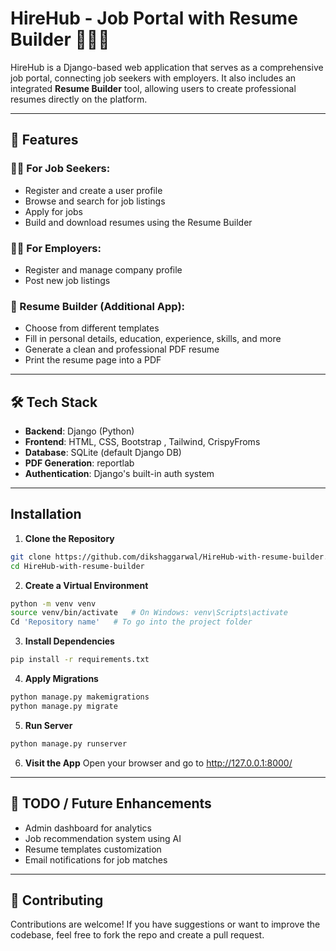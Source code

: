 # HireHub - Job Portal with Resume Builder 🧑‍💼💼

HireHub is a Django-based web application that serves as a comprehensive job portal, connecting job seekers with employers. It also includes an integrated **Resume Builder** tool, allowing users to create professional resumes directly on the platform.

---

## 🚀 Features

### 🧑‍💼 For Job Seekers:
- Register and create a user profile
- Browse and search for job listings
- Apply for jobs
- Build and download resumes using the Resume Builder

### 🧑‍💼 For Employers:
- Register and manage company profile
- Post new job listings

### 📄 Resume Builder (Additional App):
- Choose from different templates 
- Fill in personal details, education, experience, skills, and more
- Generate a clean and professional PDF resume
- Print the resume page into a PDF

---

## 🛠️ Tech Stack

- **Backend**: Django (Python)
- **Frontend**: HTML, CSS, Bootstrap , Tailwind, CrispyFroms
- **Database**: SQLite (default Django DB)
- **PDF Generation**: reportlab
- **Authentication**: Django's built-in auth system

---



## Installation

1. **Clone the Repository**
```bash
git clone https://github.com/dikshaggarwal/HireHub-with-resume-builder.git
cd HireHub-with-resume-builder
```

2. **Create a Virtual Environment**
```bash
python -m venv venv
source venv/bin/activate   # On Windows: venv\Scripts\activate
Cd 'Repository name'   # To go into the project folder
```

3. **Install Dependencies**
```bash
pip install -r requirements.txt
```

4. **Apply Migrations**
```bash
python manage.py makemigrations
python manage.py migrate
```

5. **Run Server**
```bash
python manage.py runserver
```
6. **Visit the App** Open your browser and go to http://127.0.0.1:8000/

---
## 📌 TODO / Future Enhancements

- Admin dashboard for analytics
- Job recommendation system using AI
- Resume templates customization
- Email notifications for job matches

---
## 🤝 Contributing

Contributions are welcome! If you have suggestions or want to improve the codebase, feel free to fork the repo and create a pull request.
